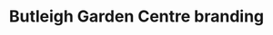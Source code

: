 ---
title: "Butleigh Garden Centre branding"
type: "thumb"
weight: 21
draft: false
url_sml: "/images/design/thumbs/sml/Butleigh_garden_centre"
url_lge: "/images/design/thumbs/lge/Butleigh_garden_centre"
alt: "Logo, colour palette and imagery branding swatch"
---